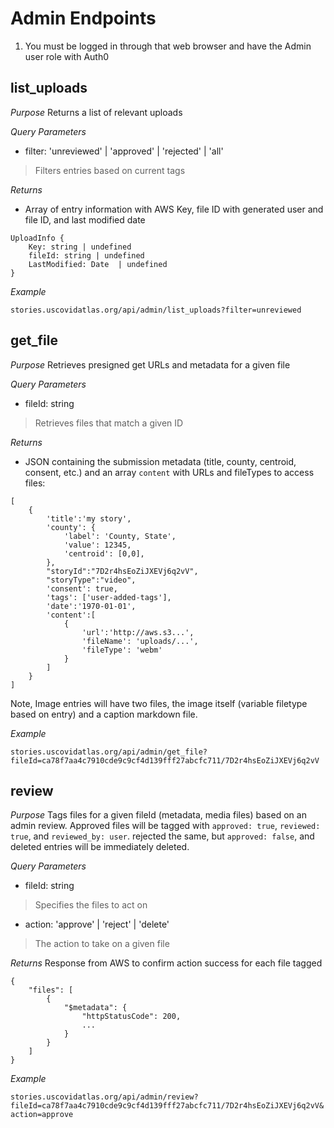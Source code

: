 # Admin Endpoints

1. You must be logged in through that web browser and have the Admin user role with Auth0

## list_uploads

_Purpose_
Returns a list of relevant uploads

_Query Parameters_
- filter: 'unreviewed' | 'approved' | 'rejected' | 'all' 
 > Filters entries based on current tags

_Returns_
- Array of entry information with AWS Key, file ID with generated user and file ID, and last modified date
```
UploadInfo {
	Key: string | undefined
	fileId: string | undefined
	LastModified: Date  | undefined
}
```

_Example_

`stories.uscovidatlas.org/api/admin/list_uploads?filter=unreviewed`

## get_file

_Purpose_
Retrieves presigned get URLs and metadata for a given file

_Query Parameters_
- fileId: string
 > Retrieves files that match a given ID

_Returns_
- JSON containing the submission metadata (title, county, centroid, consent, etc.) and an array `content` with URLs and fileTypes to access files:
```
[
    {
        'title':'my story',
        'county': {
            'label': 'County, State',
            'value': 12345,
            'centroid': [0,0],
        },
        "storyId":"7D2r4hsEoZiJXEVj6q2vV",
        "storyType":"video",
        'consent': true,
        'tags': ['user-added-tags'],
        'date':'1970-01-01',
        'content':[
            {
                'url':'http://aws.s3...',
                'fileName': 'uploads/...',
                'fileType': 'webm'
            }
        ]
    }
]
```

Note, Image entries will have two files, the image itself (variable filetype based on entry) and a caption markdown file.

_Example_

`stories.uscovidatlas.org/api/admin/get_file?fileId=ca78f7aa4c7910cde9c9cf4d139fff27abcfc711/7D2r4hsEoZiJXEVj6q2vV`

## review

_Purpose_
Tags files for a given fileId (metadata, media files) based on an admin review. Approved files will be tagged with `approved: true`, `reviewed: true`, and `reviewed_by: user`. rejected the same, but `approved: false`, and deleted entries will be immediately deleted.

_Query Parameters_
- fileId: string
 > Specifies the files to act on
- action: 'approve' | 'reject' | 'delete'
 > The action to take on a given file

_Returns_
Response from AWS to confirm action success for each file tagged
```
{
    "files": [
        {
            "$metadata": {
                "httpStatusCode": 200,
                ...
            }
        }
    ]
}
```

_Example_

`stories.uscovidatlas.org/api/admin/review?fileId=ca78f7aa4c7910cde9c9cf4d139fff27abcfc711/7D2r4hsEoZiJXEVj6q2vV&action=approve`
